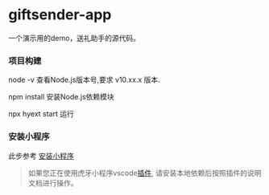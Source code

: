 # giftsender-app

一个演示用的demo，送礼助手的源代码。

### 项目构建

node -v 查看Node.js版本号,要求 v10.xx.x 版本.

npm install 安装Node.js依赖模块

npx hyext start 运行

### 安装小程序

此步参考 [安装小程序](http://test.hd.huya.com/miniapp-docs/#/quickstart/createExt)


> 如果您正在使用虎牙小程序vscode[插件](http://dev.huya.com/docs#/vscode), 请安装本地依赖后按照插件的说明文档进行操作。